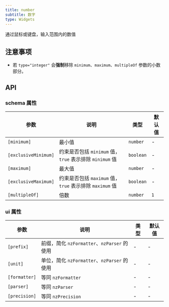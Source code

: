 ```yaml
---
title: number
subtitle: 数字
type: Widgets
---
```


通过鼠标或键盘，输入范围内的数值

## 注意事项

- 若 `type="integer"` 会**强制**移除 `minimum`、`maximum`、`multipleOf` 参数的小数部分。

## API

### schema 属性

参数 | 说明 | 类型 | 默认值
----|------|-----|------
`[minimum]` | 最小值 | `number` | -
`[exclusiveMinimum]` | 约束是否包括 `minimum` 值，`true` 表示排除 `minimum` 值 | `boolean` | -
`[maximum]` | 最大值 | `number` | -
`[exclusiveMaximum]` | 约束是否包括 `maximum` 值，`true` 表示排除 `maximum` 值 | `boolean` | -
`[multipleOf]` | 倍数 | `number` | `1`

### ui 属性

参数 | 说明 | 类型 | 默认值
----|------|-----|------
`[prefix]` | 前缀，简化 `nzFormatter`、`nzParser` 的使用 | - | -
`[unit]` | 单位，简化 `nzFormatter`、`nzParser` 的使用 | - | -
`[formatter]` | 等同 `nzFormatter` | - | -
`[parser]` | 等同 `nzParser` | - | -
`[precision]` | 等同 `nzPrecision` | - | -
